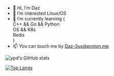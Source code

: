 - 👋 Hi, I’m Daz
- 👀 I’m interested Linux/OS
- 🌱 I’m currently learning (  
          C++ && Go && Python  
          OS  && K8s  
          Redis  
)
- 📫 You can touch me by Daz-3ux@proton.me


![ypd's GitHub stats](https://github-readme-stats.vercel.app/api?username=Daz-3ux&count_private=true&show_icons=true&theme=solarized-light)

[![Top Langs](https://github-readme-stats.vercel.app/api/top-langs/?username=Daz-3ux&hide=javascript,html&exclude_repo=daz-3ux.github.io)](https://github.com/anuraghazra/github-readme-stats)

